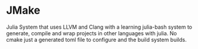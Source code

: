 # JMake
Julia System that uses LLVM and Clang with a learning julia-bash system to generate, compile and wrap projects in other languages with julia.  No cmake just a generated toml file to configure and the build system builds.
